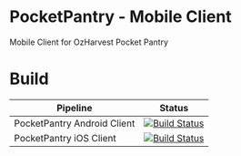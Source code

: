 # PocketPantry - Mobile Client
Mobile Client for OzHarvest Pocket Pantry

# Build
| Pipeline      | Status    |
| ------------- | --------- |
| PocketPantry Android Client | [![Build Status](https://dev.azure.com/OllieFlavel/PocketPantry/_apis/build/status/pocket-pantry-android-build?branchName=master)](https://dev.azure.com/OllieFlavel/PocketPantry/_build/latest?definitionId=1&branchName=master) |
| PocketPantry iOS Client | [![Build Status](https://dev.azure.com/OllieFlavel/PocketPantry/_apis/build/status/PocketPantry-iOS-CI?branchName=master)](https://dev.azure.com/OllieFlavel/PocketPantry/_build/latest?definitionId=3&branchName=master) |

